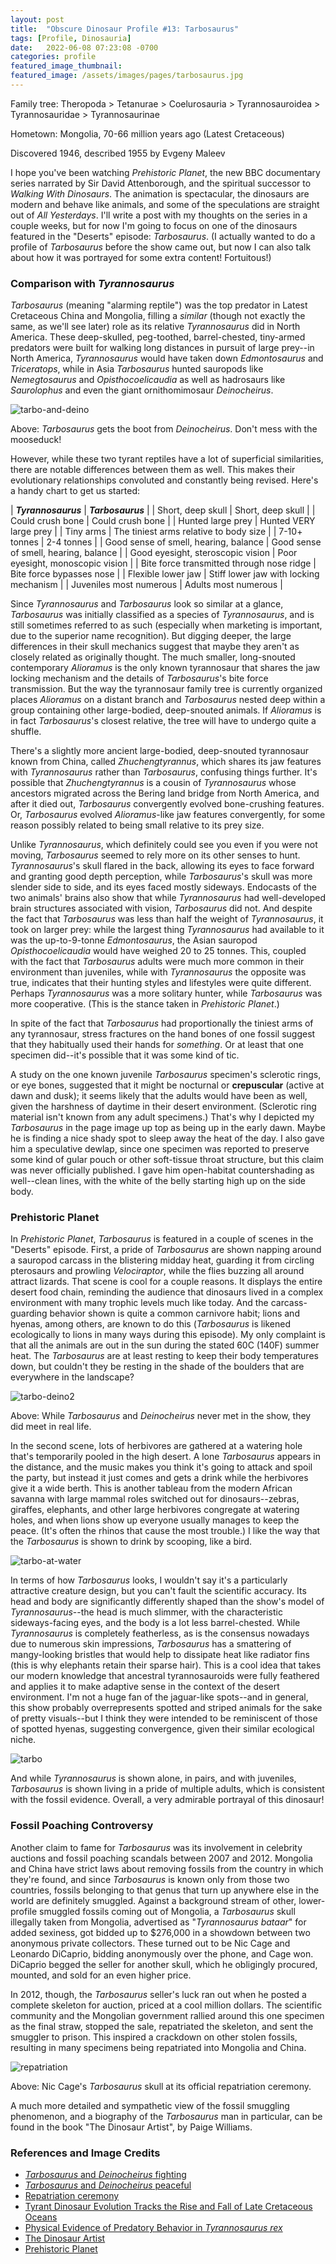 ```yaml
---
layout: post
title:  "Obscure Dinosaur Profile #13: Tarbosaurus"
tags: [Profile, Dinosauria]
date:   2022-06-08 07:23:08 -0700
categories: profile
featured_image_thumbnail:
featured_image: /assets/images/pages/tarbosaurus.jpg
---
```


Family tree: Theropoda > Tetanurae > Coelurosauria > Tyrannosauroidea > Tyrannosauridae > Tyrannosaurinae

Hometown: Mongolia, 70-66 million years ago (Latest Cretaceous)

Discovered 1946, described 1955 by Evgeny Maleev

I hope you've been watching *Prehistoric Planet*, the new BBC documentary series narrated by Sir David Attenborough, and the spiritual successor to *Walking With Dinosaurs*.  The animation is spectacular, the dinosaurs are modern and behave like animals, and some of the speculations are straight out of *All Yesterdays*.  I'll write a post with my thoughts on the series in a couple weeks, but for now I'm going to focus on one of the dinosaurs featured in the "Deserts" episode: *Tarbosaurus*. (I actually wanted to do a profile of *Tarbosaurus* before the show came out, but now I can also talk about how it was portrayed for some extra content! Fortuitous!)

### Comparison with *Tyrannosaurus*

*Tarbosaurus* (meaning "alarming reptile") was the top predator in Latest Cretaceous China and Mongolia, filling a *similar* (though not exactly the same, as we'll see later) role as its relative *Tyrannosaurus* did in North America. These deep-skulled, peg-toothed, barrel-chested, tiny-armed predators were built for walking long distances in pursuit of large prey--in North America, *Tyrannosaurus* would have taken down *Edmontosaurus* and *Triceratops*, while in Asia *Tarbosaurus* hunted sauropods like *Nemegtosaurus* and *Opisthocoelicaudia* as well as hadrosaurs like *Saurolophus* and even the giant ornithomimosaur *Deinocheirus*.

![tarbo-and-deino](/assets/images/posts/tarbo-deino.jpg)

Above: *Tarbosaurus* gets the boot from *Deinocheirus*. Don't mess with the mooseduck!

However, while these two tyrant reptiles have a lot of superficial similarities, there are notable differences between them as well.  This makes their evolutionary relationships convoluted and constantly being revised.  Here's a handy chart to get us started:

| ***Tyrannosaurus***                       | ***Tarbosaurus***                      |
| Short, deep skull                         | Short, deep skull                      |
| Could crush bone                          | Could crush bone                       |
| Hunted large prey                         | Hunted VERY large prey                 |
| Tiny arms                                 | The tiniest arms relative to body size |
| 7-10+ tonnes                              | 2-4 tonnes                             |
| Good sense of smell, hearing, balance     | Good sense of smell, hearing, balance  |
| Good eyesight, steroscopic vision         | Poor eyesight, monoscopic vision       |
| Bite force transmitted through nose ridge | Bite force bypasses nose               |
| Flexible lower jaw                        | Stiff lower jaw with locking mechanism |
| Juveniles most numerous                   | Adults most numerous                   |

Since *Tyrannosaurus* and *Tarbosaurus* look so similar at a glance, *Tarbosaurus* was initially classified as a species of *Tyrannosaurus*, and is still sometimes referred to as such (especially when marketing is important, due to the superior name recognition). But digging deeper, the large differences in their skull mechanics suggest that maybe they aren't as closely related as originally thought.  The much smaller, long-snouted contemporary *Alioramus* is the only known tyrannosaur that shares the jaw locking mechanism and the details of *Tarbosaurus*'s bite force transmission. But the way the tyrannosaur family tree is currently organized places *Alioramus* on a distant branch and *Tarbosaurus* nested deep within a group containing other large-bodied, deep-snouted animals. If *Alioramus* is in fact *Tarbosaurus*'s closest relative, the tree will have to undergo quite a shuffle.

There's a slightly more ancient large-bodied, deep-snouted tyrannosaur known from China, called *Zhuchengtyrannus*, which shares its jaw features with *Tyrannosaurus* rather than *Tarbosaurus*, confusing things further. It's possible that *Zhuchengtyrannus* is a cousin of *Tyrannosaurus* whose ancestors migrated across the Bering land bridge from North America, and after it died out, *Tarbosaurus* convergently evolved bone-crushing features. Or, *Tarbosaurus* evolved *Alioramus*-like jaw features convergently, for some reason possibly related to being small relative to its prey size.

Unlike *Tyrannosaurus*, which definitely could see you even if you were not moving, *Tarbosaurus* seemed to rely more on its other senses to hunt. *Tyrannosaurus*'s skull flared in the back, allowing its eyes to face forward and granting good depth perception, while *Tarbosaurus*'s skull was more slender side to side, and its eyes faced mostly sideways.  Endocasts of the two animals' brains also show that while *Tyrannosaurus* had well-developed brain structures associated with vision, *Tarbosaurus* did not.  And despite the fact that *Tarbosaurus* was less than half the weight of *Tyrannosaurus*, it took on larger prey: while the largest thing *Tyrannosaurus* had available to it was the up-to-9-tonne *Edmontosaurus*, the Asian sauropod *Opisthocoelicaudia* would have weighed 20 to 25 tonnes. This, coupled with the fact that *Tarbosaurus* adults were much more common in their environment than juveniles, while with *Tyrannosaurus* the opposite was true, indicates that their hunting styles and lifestyles were quite different. Perhaps *Tyrannosaurus* was a more solitary hunter, while *Tarbosaurus* was more cooperative. (This is the stance taken in *Prehistoric Planet*.)

In spite of the fact that *Tarbosaurus* had proportionally the tiniest arms of any tyrannosaur, stress fractures on the hand bones of one fossil suggest that they habitually used their hands for *something*. Or at least that one specimen did--it's possible that it was some kind of tic.

A study on the one known juvenile *Tarbosaurus* specimen's sclerotic rings, or eye bones, suggested that it might be nocturnal or **crepuscular** (active at dawn and dusk); it seems likely that the adults would have been as well, given the harshness of daytime in their desert environment. (Sclerotic ring material isn't known from any adult specimens.) That's why I depicted my *Tarbosaurus* in the page image up top as being up in the early dawn. Maybe he is finding a nice shady spot to sleep away the heat of the day. I also gave him a speculative dewlap, since one specimen was reported to preserve some kind of gular pouch or other soft-tissue throat structure, but this claim was never officially published. I gave him open-habitat countershading as well--clean lines, with the white of the belly starting high up on the side body.

### Prehistoric Planet

In *Prehistoric Planet*, *Tarbosaurus* is featured in a couple of scenes in the "Deserts" episode. First, a pride of *Tarbosaurus* are shown napping around a sauropod carcass in the blistering midday heat, guarding it from circling pterosaurs and prowling *Velociraptor*, while the flies buzzing all around attract lizards.  That scene is cool for a couple reasons.  It displays the entire desert food chain, reminding the audience that dinosaurs lived in a complex environment with many trophic levels much like today. And the carcass-guarding behavior shown is quite a common carnivore habit; lions and hyenas, among others, are known to do this (*Tarbosaurus* is likened ecologically to lions in many ways during this episode). My only complaint is that all the animals are out in the sun during the stated 60C (140F) summer heat. The *Tarbosaurus* are at least resting to keep their body temperatures down, but couldn't they be resting in the shade of the boulders that are everywhere in the landscape?

![tarbo-deino2](/assets/images/posts/tarbo-deino2.png)

Above: While *Tarbosaurus* and *Deinocheirus* never met in the show, they did meet in real life.

In the second scene, lots of herbivores are gathered at a watering hole that's temporarily pooled in the high desert. A lone *Tarbosaurus* appears in the distance, and the music makes you think it's going to attack and spoil the party, but instead it just comes and gets a drink while the herbivores give it a wide berth. This is another tableau from the modern African savanna with large mammal roles switched out for dinosaurs--zebras, giraffes, elephants, and other large herbivores congregate at watering holes, and when lions show up everyone usually manages to keep the peace. (It's often the rhinos that cause the most trouble.) I like the way that the *Tarbosaurus* is shown to drink by scooping, like a bird.

![tarbo-at-water](/assets/images/posts/tarbo-at-water.jpg)

In terms of how *Tarbosaurus* looks, I wouldn't say it's a particularly attractive creature design, but you can't fault the scientific accuracy. Its head and body are significantly differently shaped than the show's model of *Tyrannosaurus*--the head is much slimmer, with the characteristic sideways-facing eyes, and the body is a lot less barrel-chested. While *Tyrannosaurus* is completely featherless, as is the consensus nowadays due to numerous skin impressions, *Tarbosaurus* has a smattering of mangy-looking bristles that would help to dissipate heat like radiator fins (this is why elephants retain their sparse hair). This is a cool idea that takes our modern knowledge that ancestral tyrannosauroids were fully feathered and applies it to make adaptive sense in the context of the desert environment.  I'm not a huge fan of the jaguar-like spots--and in general, this show probably overrepresents spotted and striped animals for the sake of pretty visuals--but I think they were intended to be reminiscent of those of spotted hyenas, suggesting convergence, given their similar ecological niche.

![tarbo](/assets/images/posts/tarbo.jpg)

And while *Tyrannosaurus* is shown alone, in pairs, and with juveniles, *Tarbosaurus* is shown living in a pride of multiple adults, which is consistent with the fossil evidence. Overall, a very admirable portrayal of this dinosaur!

### Fossil Poaching Controversy

Another claim to fame for *Tarbosaurus* was its involvement in celebrity auctions and fossil poaching scandals between 2007 and 2012. Mongolia and China have strict laws about removing fossils from the country in which they're found, and since *Tarbosaurus* is known only from those two countries, fossils belonging to that genus that turn up anywhere else in the world are definitely smuggled.  Against a background stream of other, lower-profile smuggled fossils coming out of Mongolia, a *Tarbosaurus* skull illegally taken from Mongolia, advertised as "*Tyrannosaurus bataar*" for added sexiness, got bidded up to $276,000 in a showdown between two anonymous private collectors. These turned out to be Nic Cage and Leonardo DiCaprio, bidding anonymously over the phone, and Cage won. DiCaprio begged the seller for another skull, which he obligingly procured, mounted, and sold for an even higher price.

In 2012, though, the *Tarbosaurus* seller's luck ran out when he posted a complete skeleton for auction, priced at a cool million dollars. The scientific community and the Mongolian government rallied around this one specimen as the final straw, stopped the sale, repatriated the skeleton, and sent the smuggler to prison. This inspired a crackdown on other stolen fossils, resulting in many specimens being repatriated into Mongolia and China.

![repatriation](/assets/images/posts/repatriation.jpg)

Above: Nic Cage's *Tarbosaurus* skull at its official repatriation ceremony.

A much more detailed and sympathetic view of the fossil smuggling phenomenon, and a biography of the *Tarbosaurus* man in particular, can be found in the book "The Dinosaur Artist", by Paige Williams.

### References and Image Credits

- [*Tarbosaurus* and *Deinocheirus* fighting](https://www.deviantart.com/tuomaskoivurinne/art/Terrible-kick-of-the-terrible-hand-re-do-839647793)
- [*Tarbosaurus* and *Deinocheirus* peaceful](https://www.deviantart.com/kookaburrasurvivor/art/Good-neighbors-917254067)
- [Repatriation ceremony](https://piximus.net/media2/39879/nicolas-cage-returns-his-stolen-dinosaur-skull-to-the-mongolian-government-2.jpg)
- [Tyrant Dinosaur Evolution Tracks the Rise and Fall of Late Cretaceous Oceans](https://www.ncbi.nlm.nih.gov/pmc/articles/PMC3819173/)
- [Physical Evidence of Predatory Behavior in *Tyrannosaurus rex*](https://www.pnas.org/doi/10.1073/pnas.1216534110)
- [The Dinosaur Artist](https://bookshop.org/books/the-dinosaur-artist-obsession-science-and-the-global-quest-for-fossils/9780316382519)
- [Prehistoric Planet](https://tv.apple.com/us/show/prehistoric-planet/umc.cmc.4lh4bmztauvkooqz400akxav)